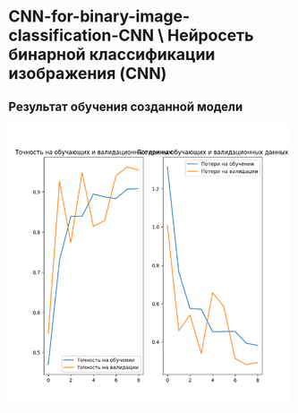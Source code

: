# CNN-for-binary-image-classification-CNN \ Нейросеть бинарной классификации изображения (CNN)
## Результат обучения созданной модели
![Результат обучения созданной модели](https://github.com/yuuvuu/CNN-for-binary-image-classification-CNN/blob/main/training_results.png)

